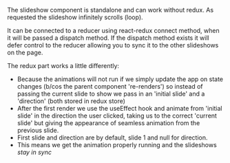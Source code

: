 The slideshow component is standalone and can work without redux. As requested the slideshow infinitely scrolls (loop).

It can be connected to a reducer using react-redux connect method, when it will be passed a dispatch method. If the dispatch method exists it will defer control to the reducer allowing you to sync it to the other slideshows on the page.

The redux part works a little differently:

  - Because the animations will not run if we simply update the app on state changes (b/cos the parent component 're-renders') so instead of passing the current slide to show we pass in an 'initial slide' and a 'direction' (both stored in redux store)
  - After the first render we use the useEffect hook and animate from 'initial slide' in the direction the user clicked, taking us to the correct 'current slide' but giving the appearance of seamless animation from the previous slide.
  - First slide and direction are by default, slide 1 and null for direction.
  - This means we get the animation properly running and the slideshows *stay in sync*


